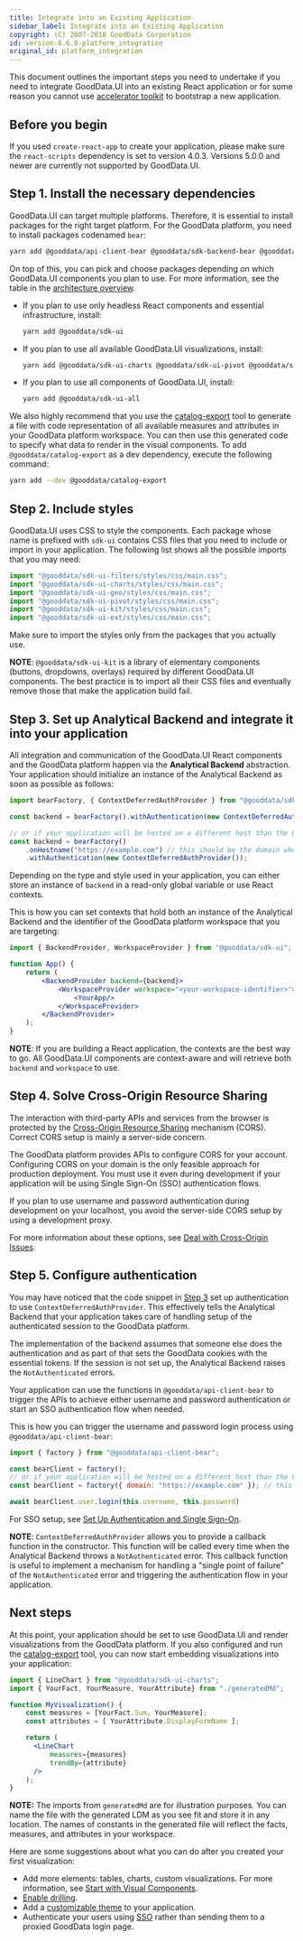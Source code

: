 ```yaml
---
title: Integrate into an Existing Application
sidebar_label: Integrate into an Existing Application
copyright: (C) 2007-2018 GoodData Corporation
id: version-8.6.0-platform_integration
original_id: platform_integration
---
```


This document outlines the important steps you need to undertake if you need to integrate GoodData.UI into an existing
React application or for some reason you cannot use [accelerator toolkit](02_start__using_boilerplate.md) to bootstrap a new application.

## Before you begin

If you used `create-react-app` to create your application, please make sure the `react-scripts` dependency is set to version 4.0.3. Versions 5.0.0 and newer are currently not supported by GoodData.UI.

## Step 1. Install the necessary dependencies

GoodData.UI can target multiple platforms. Therefore, it is essential to install packages for the right target platform. For the
GoodData platform, you need to install packages codenamed `bear`:

```bash
yarn add @gooddata/api-client-bear @gooddata/sdk-backend-bear @gooddata/sdk-model
```

On top of this, you can pick and choose packages depending on which GoodData.UI components you plan to use. For more information, see the table in the [architecture overview](01_intro__framework_overview.md).

-  If you plan to use only headless React components and essential infrastructure, install:

   ```bash
   yarn add @gooddata/sdk-ui
   ```

-  If you plan to use all available GoodData.UI visualizations, install:

   ```bash
   yarn add @gooddata/sdk-ui-charts @gooddata/sdk-ui-pivot @gooddata/sdk-ui-geo @gooddata/sdk-ui-ext
   ```

-  If you plan to use all components of GoodData.UI, install:

   ```bash
   yarn add @gooddata/sdk-ui-all
   ```

We also highly recommend that you use the [catalog-export](02_start__catalog_export.md) tool to generate a file with
code representation of all available measures and attributes in your GoodData platform workspace. You can then use this
generated code to specify what data to render in the visual components. To add `@gooddata/catalog-export` as a dev dependency, execute the following command:

```bash
yarn add --dev @gooddata/catalog-export
```

## Step 2. Include styles

GoodData.UI uses CSS to style the components. Each package whose name is prefixed with `sdk-ui` contains
CSS files that you need to include or import in your application. The following list shows all the possible imports that you may need:

```jsx
import "@gooddata/sdk-ui-filters/styles/css/main.css";
import "@gooddata/sdk-ui-charts/styles/css/main.css";
import "@gooddata/sdk-ui-geo/styles/css/main.css";
import "@gooddata/sdk-ui-pivot/styles/css/main.css";
import "@gooddata/sdk-ui-kit/styles/css/main.css";
import "@gooddata/sdk-ui-ext/styles/css/main.css";
```

Make sure to import the styles only from the packages that you actually use.

**NOTE**: `@gooddata/sdk-ui-kit` is a library of elementary components (buttons, dropdowns, overlays) required by different GoodData.UI components. The best practice is to import all their CSS files and eventually remove those that make the application build fail.

## Step 3. Set up Analytical Backend and integrate it into your application

All integration and communication of the GoodData.UI React components and the GoodData platform happen via the **Analytical Backend** abstraction.
Your application should initialize an instance of the Analytical Backend as soon as possible as follows:

```javascript
import bearFactory, { ContextDeferredAuthProvider } from "@gooddata/sdk-backend-bear";

const backend = bearFactory().withAuthentication(new ContextDeferredAuthProvider());

// or if your application will be hosted on a different host than the GoodData platform
const backend = bearFactory()
    .onHostname("https://example.com") // this should be the domain where the GoodData platform is hosted
    .withAuthentication(new ContextDeferredAuthProvider());
```

Depending on the type and style used in your application, you can either store an instance of `backend` in a read-only global
variable or use React contexts.

This is how you can set contexts that hold both an instance of the Analytical Backend and the identifier of the GoodData platform workspace that you are targeting:

```jsx
import { BackendProvider, WorkspaceProvider } from "@gooddata/sdk-ui";

function App() {
    return (
        <BackendProvider backend={backend}>
            <WorkspaceProvider workspace="<your-workspace-identifier>">
                <YourApp/>
            </WorkspaceProvider>
        </BackendProvider>
    );
}
```

**NOTE**: If you are building a React application, the contexts are the best way to go. All GoodData.UI components
are context-aware and will retrieve both `backend` and `workspace` to use.

## Step 4. Solve Cross-Origin Resource Sharing

The interaction with third-party APIs and services from the browser is protected by the [Cross-Origin Resource Sharing](https://developer.mozilla.org/en-US/docs/Web/HTTP/CORS) mechanism (CORS). Correct CORS setup is mainly a server-side concern.

The GoodData platform provides APIs to configure CORS for your account. Configuring CORS on your domain is the only feasible
approach for production deployment. You must use it even during development if your application will be using Single Sign-On (SSO) authentication flows.

If you plan to use username and password authentication during development on your localhost, you avoid the server-side CORS
setup by using a development proxy.

For more information about these options, see [Deal with Cross-Origin Issues](30_tips__cors.md).

## Step 5. Configure authentication

You may have noticed that the code snippet in [Step 3](#step-3.-set-up-analytical-backend-and-integrate-it-into-your-application) set up authentication to use `ContextDeferredAuthProvider`. This effectively tells the Analytical Backend that your application takes care of handling setup of the authenticated session to the GoodData platform.

The implementation of the backend assumes that someone else does the authentication and as part of that sets the GoodData cookies with the essential tokens. If the session is not set up, the Analytical Backend raises the `NotAuthenticated` errors.

Your application can use the functions in `@gooddata/api-client-bear` to trigger the APIs to achieve either username and password
authentication or start an SSO authentication flow when needed.

This is how you can trigger the username and password login process using `@gooddata/api-client-bear`:

```javascript
import { factory } from "@gooddata/api-client-bear";

const bearClient = factory();
// or if your application will be hosted on a different host than the GoodData platform backend
const bearClient = factory({ domain: "https://example.com" }); // this should be the domain where the GoodData platform is hosted

await bearClient.user.login(this.username, this.password)
```

For SSO setup, see [Set Up Authentication and Single Sign-On](30_tips__sso.md).

**NOTE**: `ContextDeferredAuthProvider` allows you to provide a callback function in the constructor. This function will
be called every time when the Analytical Backend throws a `NotAuthenticated` error. This callback function is useful to
implement a mechanism for handling a "single point of failure" of the `NotAuthenticated` error and triggering the authentication flow in your application.

## Next steps

At this point, your application should be set to use GoodData.UI and render visualizations from the GoodData platform. If you
also configured and run the [catalog-export](02_start__catalog_export.md) tool, you can now start embedding visualizations
into your application:

```jsx
import { LineChart } from "@gooddata/sdk-ui-charts";
import { YourFact, YourMeasure, YourAttribute} from "./generatedMd";

function MyVisualization() {
    const measures = [YourFact.Sum, YourMeasure];
    const attributes = [ YourAttribute.DisplayFormName ];

    return (
      <LineChart
          measures={measures}
          trendBy={attribute}
      />
    );
}
```

**NOTE:** The imports from `generatedMd` are for illustration purposes. You can name the file with the generated
LDM as you see fit and store it in any location. The names of constants in the generated file will reflect the facts, measures, and attributes in your workspace.

Here are some suggestions about what you can do after you created your first visualization:

* Add more elements: tables, charts, custom visualizations. For more information, see [Start with Visual Components](10_vis__start_with_visual_components.md).
* [Enable drilling](15_props__drillable_item.md).
* Add a [customizable theme](10_vis__theme_provider.md) to your application.
* Authenticate your users using [SSO](30_tips__sso.md) rather than sending them to a proxied GoodData login page.
